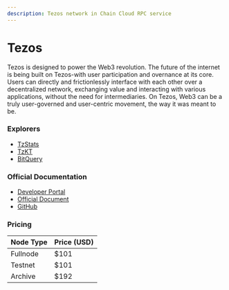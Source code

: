 ```yaml
---
description: Tezos network in Chain Cloud RPC service
---
```


# Tezos

Tezos is designed to power the Web3 revolution. The future of the internet is being built on Tezos-with user participation and overnance at its core. Users can directly and frictionlessly interface with each other over a decentralized network, exchanging value and interacting with various applications, without the need for intermediaries. On Tezos, Web3 can be a truly user-governed and user-centric movement, the way it was meant to be.

### Explorers[​](https://docs.chain.com/docs/cloud/supported-chains/tezos/#explorers) <a href="#explorers" id="explorers"></a>

* [TzStats](https://tzstats.com)
* [TzKT](https://tzkt.io)
* [BitQuery](https://explorer.bitquery.io/tezos)

### Official Documentation[​](https://docs.chain.com/docs/cloud/supported-chains/tezos/#official-documentation) <a href="#official-documentation" id="official-documentation"></a>

* [Developer Portal](https://tezos.com/developers)
* [Official Document](https://tezos.com/learn/getting-started)
* [GitHub](https://github.com/tezos/tezos)

### Pricing[​](https://docs.chain.com/docs/cloud/supported-chains/tezos/#pricing) <a href="#pricing" id="pricing"></a>

| Node Type             | Price (USD)          |
| --------------------- | ---------------------|
| Fullnode              | $101                 |
| Testnet               | $101                 |
| Archive               | $192                 |

